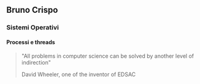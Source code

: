 ## Bruno Crispo

### Sistemi Operativi

#### Processi e threads

> "All problems in computer science can be solved by another level of indirection"
>
> David Wheeler, one of the inventor of EDSAC

